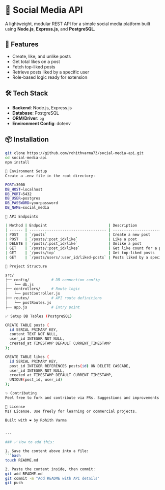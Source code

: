 # 🧠 Social Media API

A lightweight, modular REST API for a simple social media platform built using **Node.js**, **Express.js**, and **PostgreSQL**.

## 🚀 Features

- Create, like, and unlike posts
- Get total likes on a post
- Fetch top-liked posts
- Retrieve posts liked by a specific user
- Role-based logic ready for extension

## 🛠 Tech Stack

- **Backend**: Node.js, Express.js
- **Database**: PostgreSQL
- **ORM/Driver**: `pg`
- **Environment Config**: dotenv

## 📦 Installation

```bash
git clone https://github.com/rohithvarma73/social-media-api.git
cd social-media-api
npm install

🔧 Environment Setup
Create a .env file in the root directory:

PORT=3000
DB_HOST=localhost
DB_PORT=5432
DB_USER=postgres
DB_PASSWORD=yourpassword
DB_NAME=social_media

🧪 API Endpoints

| Method | Endpoint                            | Description                    |
| ------ | ----------------------------------- | ------------------------------ |
| POST   | `/posts`                            | Create a new post              |
| POST   | `/posts/:post_id/like`              | Like a post                    |
| DELETE | `/posts/:post_id/like`              | Unlike a post                  |
| GET    | `/posts/:post_id/likes`             | Get like count for a post      |
| GET    | `/posts/top`                        | Get top-liked posts            |
| GET    | `/posts/users/:user_id/liked-posts` | Posts liked by a specific user |

📁 Project Structure

src/
├── config/          # DB connection config
│   └── db.js
├── controllers/     # Route logic
│   └── postController.js
├── routes/          # API route definitions
│   └── postRoutes.js
├── app.js           # Entry point

✅ Setup DB Tables (PostgreSQL)

CREATE TABLE posts (
  id SERIAL PRIMARY KEY,
  content TEXT NOT NULL,
  user_id INTEGER NOT NULL,
  created_at TIMESTAMP DEFAULT CURRENT_TIMESTAMP
);

CREATE TABLE likes (
  id SERIAL PRIMARY KEY,
  post_id INTEGER REFERENCES posts(id) ON DELETE CASCADE,
  user_id INTEGER NOT NULL,
  created_at TIMESTAMP DEFAULT CURRENT_TIMESTAMP,
  UNIQUE(post_id, user_id)
);

✨ Contributing
Feel free to fork and contribute via PRs. Suggestions and improvements are welcome!

📄 License
MIT License. Use freely for learning or commercial projects.

Built with ❤️ by Rohith Varma


---

### ✅ How to add this:

1. Save the content above into a file:
```bash
touch README.md

2. Paste the content inside, then commit:
git add README.md
git commit -m "Add README with API details"
git push


